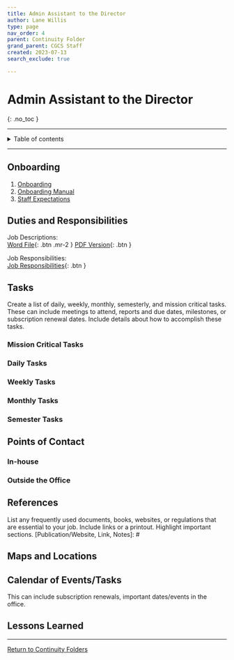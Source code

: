 ```yaml
---
title: Admin Assistant to the Director
author: Lane Willis
type: page
nav_order: 4
parent: Continuity Folder
grand_parent: CGCS Staff
created: 2023-07-13
search_exclude: true

---
```


# Admin Assistant to the Director
{: .no_toc }

---

<details closed markdown="block">
  <summary>
    Table of contents
  </summary>
  {: .text-delta }
1. TOC
{:toc}
</details>

---

## Onboarding
1. [Onboarding](/cgcs-staff-information/continuity/onboarding/onboarding.html)
2. [Onboarding Manual](/cgcs-staff-information/continuity//onboarding/onboarding-manual.html)
3. [Staff Expectations](/cgcs-staff-information/continuity/onboarding/staff-expectations.html)

## Duties and Responsibilities
Job Descriptions:  
[Word File](/files/job-descriptions/admin-assitant-to-director/ADMINISTRATIVE%20ASSISTANT%20TO%20DIRECTOR%20AND%20GENERAL%20OFFICE.docx){: .btn .mr-2 }
[PDF Version](/files/job-descriptions/admin-assitant-to-director/ADMINISTRATIVE%20ASSISTANT%20TO%20DIRECTOR%20AND%20GENERAL%20OFFICE.pdf){: .btn }

Job Responsibilities:  
[Job Responsibilities](https://missions.center/cgcs-staff-information/continuity/cgcs-job-responsibilities.html#administrative-assistant---timothy-waters){: .btn }

## Tasks
Create a list of daily, weekly, monthly, semesterly, and mission critical tasks. These can include meetings to attend, reports and due dates, milestones, or subscription renewal dates. Include details about how to accomplish these tasks.

### Mission Critical Tasks

### Daily Tasks

### Weekly Tasks

### Monthly Tasks

### Semester Tasks

## Points of Contact
[Name, Position, Phone #, Email, Notes]: #

### In-house

### Outside the Office

## References
List any frequently used documents, books, websites, or regulations that are essential to your job. Include links or a printout. Highlight important sections.
[Publication/Website, Link, Notes]: #

## Maps and Locations

## Calendar of Events/Tasks
This can include subscription renewals, important dates/events in the office.

## Lessons Learned

---

[Return to Continuity Folders](/cgcs-staff-information/continuity/continuity.html)
